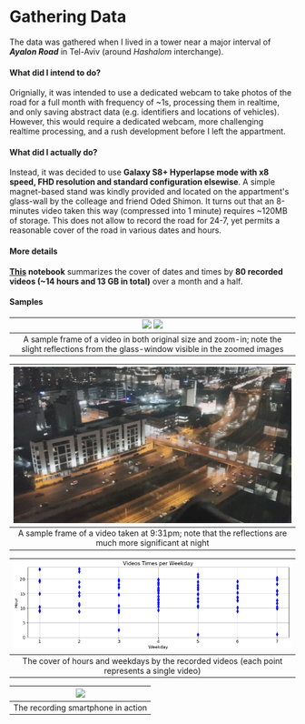 # Gathering Data

The data was gathered when I lived in a tower near a major interval of ***Ayalon Road*** in Tel-Aviv (around *Hashalom* interchange).

#### What did I intend to do?
Orignially, it was intended to use a dedicated webcam to take photos of the road for a full month with frequency of ~1s, processing them in realtime, and only saving abstract data (e.g. identifiers and locations of vehicles).
However, this would require a dedicated webcam, more challenging realtime processing, and a rush development before I left the appartment.

#### What did I actually do?
Instead, it was decided to use **Galaxy S8+ Hyperlapse mode with x8 speed, FHD resolution and standard configuration elsewise**.
A simple magnet-based stand was kindly provided and located on the appartment's glass-wall by the colleage and friend Oded Shimon.
It turns out that an 8-minutes video taken this way (compressed into 1 minute) requires ~120MB of storage.
This does not allow to record the road for 24-7, yet permits a reasonable cover of the road in various dates and hours.

#### More details
**[This](https://github.com/ido90/AyalonRoad/blob/master/photographer/VideosTimes.ipynb) notebook** summarizes the cover of dates and times by **80 recorded videos (~14 hours and 13 GB in total)** over a month and a half.

#### Samples
| ![](https://github.com/ido90/AyalonRoad/blob/master/Output/Data%20samples/day_crowded_nimor_reflections.png) ![](https://github.com/ido90/AyalonRoad/blob/master/Output/Data%20samples/day_crowded_nimor_reflections_zoomin.png) |
| :--: |
| A sample frame of a video in both original size and zoom-in; note the slight reflections from the glass-window visible in the zoomed images |

| ![](https://github.com/ido90/AyalonRoad/blob/master/Output/Data%20samples/night.png) |
| :--: |
| A sample frame of a video taken at 9:31pm; note that the reflections are much more significant at night |

| ![](https://github.com/ido90/AyalonRoad/blob/master/photographer/videos_times.png) |
| :--: |
| The cover of hours and weekdays by the recorded videos (each point represents a single video) |

| ![](https://idogreenberg.neocities.org/linked_images/stand2.jpg) |
| :--: |
| The recording smartphone in action |
